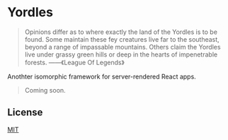 # Yordles

> Opinions differ as to where exactly the land of the Yordles is to be found. Some maintain these fey creatures live far to the southeast, beyond a range of impassable mountains. Others claim the Yordles live under grassy green hills or deep in the hearts of impenetrable forests.     ——《League Of Legends》

Anothter isomorphic framework for server-rendered React apps.

> Coming soon.


## License

[MIT](LICENSE)
